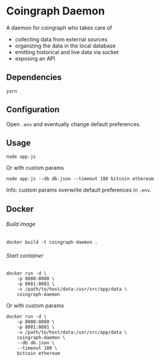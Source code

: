 # Coingraph Daemon

A daemon for coingraph who takes care of
- collecting data from external sources
- organizing the data in the local database
- emitting historical and live data via socket
- exposing an API

## Dependencies
```shell	
yarn
```

## Configuration  
Open `.env` and eventually change default preferences.

## Usage
```shell	
node app.js
```
Or with custom params
```shell
node app.js --db db.json --timeout 180 bitcoin ethereum
```
Info: custom params overwrite default preferences in `.env`.

## Docker
###### Build image 
```shell
docker build -t coingraph-daemon .
```
###### Start container
```shell
docker run -d \
    -p 8080:8080 \
    -p 8081:8081 \
    -v /path/to/host/data:/usr/src/app/data \
    coingraph-daemon
```
Or with custom params
```shell
docker run -d \
    -p 8080:8080 \
    -p 8081:8081 \
    -v /path/to/host/data:/usr/src/app/data \
    coingraph-daemon \
    --db db.json \
    --timeout 180 \
    bitcoin ethereum
```